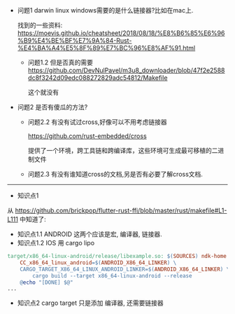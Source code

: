 * 问题1  darwin linux windows需要的是什么链接器?比如在mac上.

  找到的一些资料: https://moevis.github.io/cheatsheet/2018/08/18/%E8%B6%85%E6%96%B9%E4%BE%BF%E7%9A%84-Rust-%E4%BA%A4%E5%8F%89%E7%BC%96%E8%AF%91.html

  * 问题1.2
    但是否真的需要
    https://github.com/DevNulPavel/m3u8_downloader/blob/47f2e2588dc8f3242d09edc088272829adc54812/Makefile
    
    这个就没有
    
* 问题2 是否有傻瓜的方法?
  * 问题2.2
    有没有试过cross,好像可以不用考虑链接器
    
    https://github.com/rust-embedded/cross
    
    提供了一个环境，跨工具链和跨编译库，这些环境可生成最可移植的二进制文件
  * 问题2.3
    有没有谁知道cross的文档,另是否有必要了解cross文档.

---
* 知识点1

从 https://github.com/brickpop/flutter-rust-ffi/blob/master/rust/makefile#L1-L111 
中知道了:
  + 知识点1.1
    ANDROID 这两个应该是宏, 编译器, 链接器.
  + 知识点1.2
    IOS 用 cargo lipo
```makefile
target/x86_64-linux-android/release/libexample.so: $(SOURCES) ndk-home
    CC_x86_64_linux_android=$(ANDROID_X86_64_LINKER) \
    CARGO_TARGET_X86_64_LINUX_ANDROID_LINKER=$(ANDROID_X86_64_LINKER) \
        cargo build --target x86_64-linux-android --release
    @echo "[DONE] $@"
...
```
* 知识点2
cargo target 只是添加 编译器, 还需要链接器 

